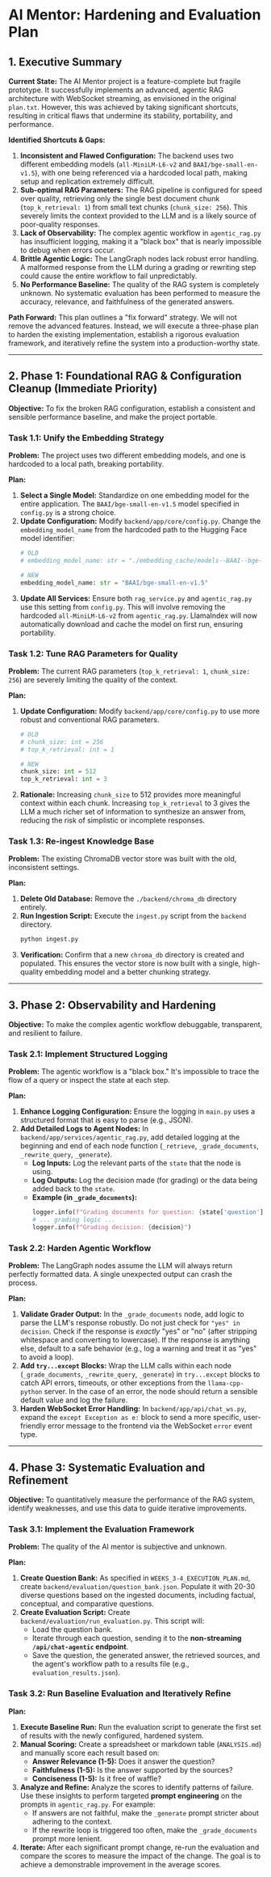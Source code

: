 # AI Mentor: Hardening and Evaluation Plan

## 1. Executive Summary

**Current State:** The AI Mentor project is a feature-complete but fragile prototype. It successfully implements an advanced, agentic RAG architecture with WebSocket streaming, as envisioned in the original `plan.txt`. However, this was achieved by taking significant shortcuts, resulting in critical flaws that undermine its stability, portability, and performance.

**Identified Shortcuts & Gaps:**

1.  **Inconsistent and Flawed Configuration:** The backend uses two different embedding models (`all-MiniLM-L6-v2` and `BAAI/bge-small-en-v1.5`), with one being referenced via a hardcoded local path, making setup and replication extremely difficult.
2.  **Sub-optimal RAG Parameters:** The RAG pipeline is configured for speed over quality, retrieving only the single best document chunk (`top_k_retrieval: 1`) from small text chunks (`chunk_size: 256`). This severely limits the context provided to the LLM and is a likely source of poor-quality responses.
3.  **Lack of Observability:** The complex agentic workflow in `agentic_rag.py` has insufficient logging, making it a "black box" that is nearly impossible to debug when errors occur.
4.  **Brittle Agentic Logic:** The LangGraph nodes lack robust error handling. A malformed response from the LLM during a grading or rewriting step could cause the entire workflow to fail unpredictably.
5.  **No Performance Baseline:** The quality of the RAG system is completely unknown. No systematic evaluation has been performed to measure the accuracy, relevance, and faithfulness of the generated answers.

**Path Forward:** This plan outlines a "fix forward" strategy. We will not remove the advanced features. Instead, we will execute a three-phase plan to harden the existing implementation, establish a rigorous evaluation framework, and iteratively refine the system into a production-worthy state.

---

## 2. Phase 1: Foundational RAG & Configuration Cleanup (Immediate Priority)

**Objective:** To fix the broken RAG configuration, establish a consistent and sensible performance baseline, and make the project portable.

### Task 1.1: Unify the Embedding Strategy

**Problem:** The project uses two different embedding models, and one is hardcoded to a local path, breaking portability.

**Plan:**
1.  **Select a Single Model:** Standardize on one embedding model for the entire application. The `BAAI/bge-small-en-v1.5` model specified in `config.py` is a strong choice.
2.  **Update Configuration:** Modify `backend/app/core/config.py`. Change the `embedding_model_name` from the hardcoded path to the Hugging Face model identifier:
    ```python
    # OLD
    # embedding_model_name: str = "./embedding_cache/models--BAAI--bge-small-en-v1.5/snapshots/5c38ec7c405ec4b44b94cc5a9bb96e735b38267a"
    
    # NEW
    embedding_model_name: str = "BAAI/bge-small-en-v1.5"
    ```
3.  **Update All Services:** Ensure both `rag_service.py` and `agentic_rag.py` use this setting from `config.py`. This will involve removing the hardcoded `all-MiniLM-L6-v2` from `agentic_rag.py`. LlamaIndex will now automatically download and cache the model on first run, ensuring portability.

### Task 1.2: Tune RAG Parameters for Quality

**Problem:** The current RAG parameters (`top_k_retrieval: 1`, `chunk_size: 256`) are severely limiting the quality of the context.

**Plan:**
1.  **Update Configuration:** Modify `backend/app/core/config.py` to use more robust and conventional RAG parameters.
    ```python
    # OLD
    # chunk_size: int = 256
    # top_k_retrieval: int = 1
    
    # NEW
    chunk_size: int = 512
    top_k_retrieval: int = 3
    ```
2.  **Rationale:** Increasing `chunk_size` to 512 provides more meaningful context within each chunk. Increasing `top_k_retrieval` to 3 gives the LLM a much richer set of information to synthesize an answer from, reducing the risk of simplistic or incomplete responses.

### Task 1.3: Re-ingest Knowledge Base

**Problem:** The existing ChromaDB vector store was built with the old, inconsistent settings.

**Plan:**
1.  **Delete Old Database:** Remove the `./backend/chroma_db` directory entirely.
2.  **Run Ingestion Script:** Execute the `ingest.py` script from the `backend` directory.
    ```bash
    python ingest.py
    ```
3.  **Verification:** Confirm that a new `chroma_db` directory is created and populated. This ensures the vector store is now built with a single, high-quality embedding model and a better chunking strategy.

---

## 3. Phase 2: Observability and Hardening

**Objective:** To make the complex agentic workflow debuggable, transparent, and resilient to failure.

### Task 2.1: Implement Structured Logging

**Problem:** The agentic workflow is a "black box." It's impossible to trace the flow of a query or inspect the state at each step.

**Plan:**
1.  **Enhance Logging Configuration:** Ensure the logging in `main.py` uses a structured format that is easy to parse (e.g., JSON).
2.  **Add Detailed Logs to Agent Nodes:** In `backend/app/services/agentic_rag.py`, add detailed logging at the beginning and end of each node function (`_retrieve`, `_grade_documents`, `_rewrite_query`, `_generate`).
    *   **Log Inputs:** Log the relevant parts of the `state` that the node is using.
    *   **Log Outputs:** Log the decision made (for grading) or the data being added back to the `state`.
    *   **Example (in `_grade_documents`):**
        ```python
        logger.info(f"Grading documents for question: {state['question']}")
        # ... grading logic ...
        logger.info(f"Grading decision: {decision}")
        ```

### Task 2.2: Harden Agentic Workflow

**Problem:** The LangGraph nodes assume the LLM will always return perfectly formatted data. A single unexpected output can crash the process.

**Plan:**
1.  **Validate Grader Output:** In the `_grade_documents` node, add logic to parse the LLM's response robustly. Do not just check for `"yes" in decision`. Check if the response is *exactly* "yes" or "no" (after stripping whitespace and converting to lowercase). If the response is anything else, default to a safe behavior (e.g., log a warning and treat it as "yes" to avoid a loop).
2.  **Add `try...except` Blocks:** Wrap the LLM calls within each node (`_grade_documents`, `_rewrite_query`, `_generate`) in `try...except` blocks to catch API errors, timeouts, or other exceptions from the `llama-cpp-python` server. In the case of an error, the node should return a sensible default value and log the failure.
3.  **Harden WebSocket Error Handling:** In `backend/app/api/chat_ws.py`, expand the `except Exception as e:` block to send a more specific, user-friendly error message to the frontend via the WebSocket `error` event type.

---

## 4. Phase 3: Systematic Evaluation and Refinement

**Objective:** To quantitatively measure the performance of the RAG system, identify weaknesses, and use this data to guide iterative improvements.

### Task 3.1: Implement the Evaluation Framework

**Problem:** The quality of the AI mentor is subjective and unknown.

**Plan:**
1.  **Create Question Bank:** As specified in `WEEKS_3-4_EXECUTION_PLAN.md`, create `backend/evaluation/question_bank.json`. Populate it with 20-30 diverse questions based on the ingested documents, including factual, conceptual, and comparative questions.
2.  **Create Evaluation Script:** Create `backend/evaluation/run_evaluation.py`. This script will:
    *   Load the question bank.
    *   Iterate through each question, sending it to the **non-streaming `/api/chat-agentic` endpoint**.
    *   Save the question, the generated answer, the retrieved sources, and the agent's workflow path to a results file (e.g., `evaluation_results.json`).

### Task 3.2: Run Baseline Evaluation and Iteratively Refine

**Plan:**
1.  **Execute Baseline Run:** Run the evaluation script to generate the first set of results with the newly configured, hardened system.
2.  **Manual Scoring:** Create a spreadsheet or markdown table (`ANALYSIS.md`) and manually score each result based on:
    *   **Answer Relevance (1-5):** Does it answer the question?
    *   **Faithfulness (1-5):** Is the answer supported by the sources?
    *   **Conciseness (1-5):** Is it free of waffle?
3.  **Analyze and Refine:** Analyze the scores to identify patterns of failure. Use these insights to perform targeted **prompt engineering** on the prompts in `agentic_rag.py`. For example:
    *   If answers are not faithful, make the `_generate` prompt stricter about adhering to the context.
    *   If the rewrite loop is triggered too often, make the `_grade_documents` prompt more lenient.
4.  **Iterate:** After each significant prompt change, re-run the evaluation and compare the scores to measure the impact of the change. The goal is to achieve a demonstrable improvement in the average scores.
